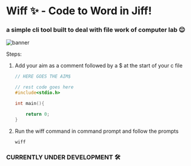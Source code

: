 # Wiff ✨ - Code to Word in Jiff! 
### a simple cli tool built to deal with file work of computer lab 😌

![banner](https://res.cloudinary.com/dnwckxyyr/image/upload/v1708715673/shuaqkjmmpltbmj1sasq.png)


Steps:

1. Add your aim as a comment followed by a $ at the start of your c file

    ```c
    // HERE GOES THE AIM$

    // rest code goes here
    #include<stdio.h>

    int main(){

        return 0;
    }
    ```  

2. Run the wiff command in command prompt and follow the prompts

    ```shell
    wiff
    ``` 

### **CURRENTLY UNDER DEVELOPMENT** 🛠️

